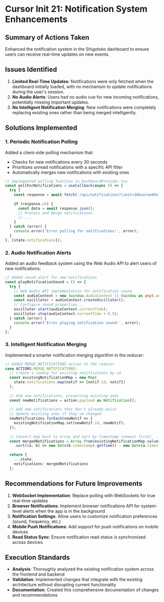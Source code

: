 # Cursor Init 21: Notification System Enhancements

## Summary of Actions Taken

Enhanced the notification system in the Shigotoko dashboard to ensure users can receive real-time updates on new events.

## Issues Identified

1. **Limited Real-Time Updates**: Notifications were only fetched when the dashboard initially loaded, with no mechanism to update notifications during the user's session.
2. **No Audio Alerts**: Users had no audio cue for new incoming notifications, potentially missing important updates.
3. **No Intelligent Notification Merging**: New notifications were completely replacing existing ones rather than being merged intelligently.

## Solutions Implemented

### 1. Periodic Notification Polling

Added a client-side polling mechanism that:
- Checks for new notifications every 30 seconds
- Prioritizes unread notifications with a specific API filter
- Automatically merges new notifications with existing ones

```typescript
// Implemented polling function in DashboardProvider.tsx
const pollForNotifications = useCallback(async () => {
  try {
    const response = await fetch('/api/notifications?limit=10&unreadOnly=true');
    
    if (response.ok) {
      const data = await response.json();
      // Process and merge notifications
      // ...
    }
  } catch (error) {
    console.error('Error polling for notifications:', error);
  }
}, [state.notifications]);
```

### 2. Audio Notification Alerts

Added an audio feedback system using the Web Audio API to alert users of new notifications:

```typescript
// Added sound alert for new notifications
const playNotificationSound = () => {
  try {
    // Web Audio API implementation for notification sound
    const audioContext = new (window.AudioContext || (window as any).webkitAudioContext)();
    const oscillator = audioContext.createOscillator();
    // Configure sound properties...
    oscillator.start(audioContext.currentTime);
    oscillator.stop(audioContext.currentTime + 0.5);
  } catch (error) {
    console.error('Error playing notification sound:', error);
  }
};
```

### 3. Intelligent Notification Merging

Implemented a smarter notification merging algorithm in the reducer:

```typescript
// Added MERGE_NOTIFICATIONS action to the reducer
case ACTIONS.MERGE_NOTIFICATIONS:
  // Create a lookup for existing notifications by id
  const existingNotificationMap = new Map(
    state.notifications.map(notif => [notif.id, notif])
  );
  
  // Add new notifications, preserving existing ones
  const newNotifications = action.payload as Notification[];
  
  // Add new notifications that don't already exist
  // Update existing ones if they've changed
  newNotifications.forEach(newNotif => {
    existingNotificationMap.set(newNotif.id, newNotif);
  });
  
  // Convert map back to array and sort by timestamp (newest first)
  const mergedNotifications = Array.from(existingNotificationMap.values())
    .sort((a, b) => new Date(b.timestamp).getTime() - new Date(a.timestamp).getTime());
  
  return {
    ...state,
    notifications: mergedNotifications
  };
```

## Recommendations for Future Improvements

1. **WebSocket Implementation**: Replace polling with WebSockets for true real-time updates
2. **Browser Notifications**: Implement browser notifications API for system-level alerts when the app is in the background
3. **Notification Settings**: Allow users to customize notification preferences (sound, frequency, etc.)
4. **Mobile Push Notifications**: Add support for push notifications on mobile devices
5. **Read Status Sync**: Ensure notification read status is synchronized across devices

## Execution Standards

- **Analysis**: Thoroughly analyzed the existing notification system across the frontend and backend
- **Validation**: Implemented changes that integrate with the existing architecture without disrupting current functionality
- **Documentation**: Created this comprehensive documentation of changes and recommendations 